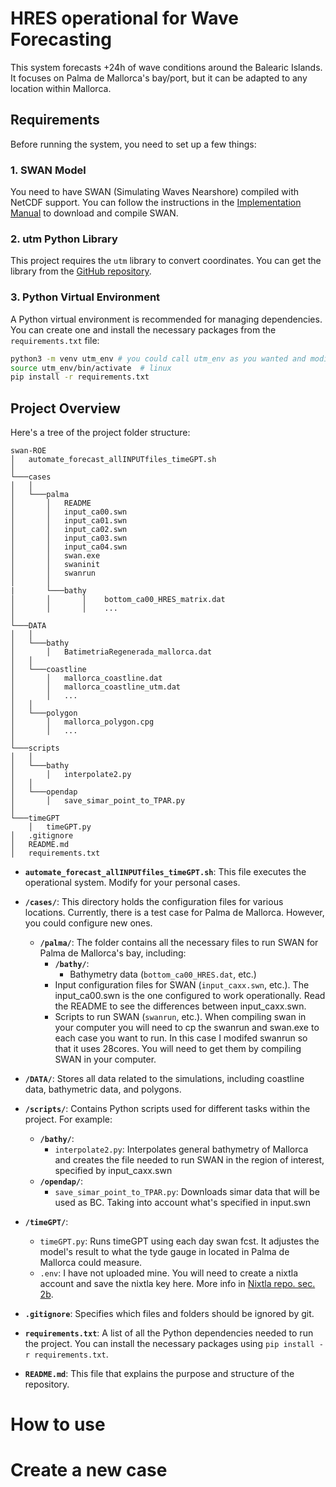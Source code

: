 # HRES operational for Wave Forecasting
This system forecasts +24h of wave conditions around the Balearic Islands. It focuses on Palma de Mallorca's bay/port, but it can be adapted to any location within Mallorca.
## Requirements
Before running the system, you need to set up a few things:

### 1. SWAN Model
You need to have SWAN (Simulating Waves Nearshore) compiled with NetCDF support. You can follow the instructions in the [Implementation Manual](https://swanmodel.sourceforge.io/download/zip/swanimp.pdf) to download and compile SWAN.

### 2. utm Python Library
This project requires the `utm` library to convert coordinates. You can get the library from the [GitHub repository](https://github.com/Turbo87/utm).

### 3. Python Virtual Environment
A Python virtual environment is recommended for managing dependencies. You can create one and install the necessary packages from the `requirements.txt` file:

```bash
python3 -m venv utm_env # you could call utm_env as you wanted and modify its source in the bash script
source utm_env/bin/activate  # linux
pip install -r requirements.txt
```
## Project Overview
Here's a tree of the project folder structure:
```
swan-ROE
│   automate_forecast_allINPUTfiles_timeGPT.sh
│
└───cases
│   │
│   └───palma
│       │   README
│       │   input_ca00.swn
│       │   input_ca01.swn
│       │   input_ca02.swn
│       │   input_ca03.swn
│       │   input_ca04.swn
│       │   swan.exe
│       │   swaninit
│       │   swanrun
│       │
|       └───bathy
│       │       │    bottom_ca00_HRES_matrix.dat 
│       │       │    ...
│
└───DATA
│   │
│   └───bathy
│       │   BatimetriaRegenerada_mallorca.dat
│   │
│   └───coastline
│       │   mallorca_coastline.dat
│       │   mallorca_coastline_utm.dat
│       │   ...
│   │
│   └───polygon
│       │   mallorca_polygon.cpg
│       │   ...
│ 
└───scripts
│   │
│   └───bathy
│       │   interpolate2.py
│   │
│   └───opendap
│       │   save_simar_point_to_TPAR.py
│  
└───timeGPT
    │   timeGPT.py
│   .gitignore
│   README.md
│   requirements.txt  

```
- **`automate_forecast_allINPUTfiles_timeGPT.sh`**: This file executes the operational system. Modify for your personal cases.
- **`/cases/`**: This directory holds the configuration files for various locations. Currently, there is a test case for Palma de Mallorca. However, you could configure new ones.
    - **`/palma/`**: The folder contains all the necessary files to run SWAN for Palma de Mallorca's bay, including:
        - **`/bathy/`**:
            - Bathymetry data (`bottom_ca00_HRES.dat`, etc.)
        - Input configuration files for SWAN (`input_caxx.swn`, etc.). The input_ca00.swn is the one configured to work operationally. Read the README to see the differences between input_caxx.swn.
        - Scripts to run SWAN (`swanrun`, etc.). When compiling swan in your computer you will need to cp the swanrun and swan.exe to each case you want to run. In this case I modifed swanrun so that it uses 28cores. You will need to get them by compiling SWAN in your computer.

- **`/DATA/`**: Stores all data related to the simulations, including coastline data, bathymetric data, and polygons.

- **`/scripts/`**: Contains Python scripts used for different tasks within the project. For example:
    - **`/bathy/`**:
        -  `interpolate2.py`:  Interpolates general bathymetry of Mallorca and creates the file needed to run SWAN in the region of interest, specified by input_caxx.swn
    - **`/opendap/`**:
        - `save_simar_point_to_TPAR.py`: Downloads simar data that will be used as BC. Taking into account what's specified in input.swn

- **`/timeGPT/`**: 
  - `timeGPT.py`: Runs timeGPT using each day swan fcst. It adjustes the model's result to what the tyde gauge in located in Palma de Mallorca could measure.
  - `.env`: I have not uploaded mine. You will need to create a nixtla account and save the nixtla key here. More info in [Nixtla repo. sec. 2b](https://nixtlaverse.nixtla.io/nixtla/docs/getting-started/setting_up_your_api_key.html).

- **`.gitignore`**: Specifies which files and folders should be ignored by git.

- **`requirements.txt`**: A list of all the Python dependencies needed to run the project. You can install the necessary packages using `pip install -r requirements.txt`.

- **`README.md`**: This file that explains the purpose and structure of the repository.
# How to use
# Create a new case


